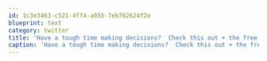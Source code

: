 ```yaml
---
id: 1c3e3463-c521-4ff4-a055-7eb782624f2e
blueprint: text
category: twitter
title: 'Have a tough time making decisions?  Check this out + the free PDF of the book("Focus") zenhabits.net/flip/'
caption: 'Have a tough time making decisions?  Check this out + the free PDF of the book("Focus") <a href="http://zenhabits.net/flip/" title="http://zenhabits.net/flip/" class="link link_untco">zenhabits.net/flip/</a>'
---
```

